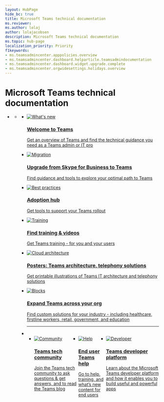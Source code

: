 ```yaml
--- 
layout: HubPage
hide_bc: true
title: Microsoft Teams technical documentation
ms.reviewer: 
ms.author: lolaj
author: lolajacobsen
description: Microsoft Teams technical documentation
ms.topic: hub-page
localization_priority: Priority
f1keywords: 
- ms.teamsadmincenter.apppolicies.overview
- ms.teamsadmincenter.dashboard.helparticle.teamsadmindocumentation
- ms.teamsadmincenter.dashboard.widget.upgrade.complete
- ms.teamsadmincenter.orgwidesettings.holidays.overview
---
```

<div id="main" class="v2">
    <div class="container">
        <h1>Microsoft Teams technical documentation</h1>
        <P> </p>
        <ul class="pivots">
            <li>
                <a href="#home"></a>
                <ul id="home">
                    <li>
                        <a href="#home-all"></a>
                        <ul id="home-all" class="cardsF">
                            <li>
                                <a href="https://docs.microsoft.com/MicrosoftTeams/teams-overview">
                                <div class="cardSize">
                                    <div class="cardPadding">
                                        <div class="card">
                                            <div class="cardImageOuter">
                                                <div class="cardImage">
                                                    <img src="https://docs.microsoft.com/en-us/office/media/icons/whats-new-megaphone-teams.svg" alt="What's new" />
                                                </div>
                                            </div>
                                            <div class="cardText">
                                                <h3>Welcome to Teams</h3>
                                                <P>Get an overview of Teams and find the technical guidance you need as a Teams admin or IT pro</p>
                                            </div>
                                        </div>
                                    </div>
                                </div>
                            </a>
                            </li>
                            <li>
                                <a href="https://docs.microsoft.com/MicrosoftTeams/upgrade-introduction">
                                <div class="cardSize">
                                    <div class="cardPadding">
                                        <div class="card">
                                            <div class="cardImageOuter">
                                                <div class="cardImage">
                                                    <img src="https://docs.microsoft.com/en-us/office/media/icons/migration-teams.svg" alt="Migration" />
                                                </div>
                                            </div>
                                            <div class="cardText">
                                                <h3>Upgrade from Skype for Business to Teams</h3>
                                                <P>Find guidance and tools to explore your optimal path to Teams</p>
                                            </div>
                                        </div>
                                    </div>
                                </div>
                            </a>
                            </li>
                            <li>
                                <a href="https://docs.microsoft.com/MicrosoftTeams/adopt-microsoft-teams-landing-page">
                                <div class="cardSize">
                                    <div class="cardPadding">
                                        <div class="card">
                                            <div class="cardImageOuter">
                                                <div class="cardImage">
                                                    <img src="https://docs.microsoft.com/en-us/office/media/icons/best-practices-teams.svg" alt="Best practices" />
                                                </div>
                                            </div>
                                            <div class="cardText">
                                                <h3>Adoption hub</h3>
                                                <P>Get tools to support your Teams rollout</p>
                                            </div>
                                        </div>
                                    </div>
                                </div>
                            </a>
                            </li>
                            <li>
                                <a href="https://docs.microsoft.com/MicrosoftTeams/training-microsoft-teams-landing-page">
                                <div class="cardSize">
                                    <div class="cardPadding">
                                        <div class="card">
                                            <div class="cardImageOuter">
                                                <div class="cardImage">
                                                    <img src="https://docs.microsoft.com/en-us/office/media/icons/education-tutorial-teams.svg" alt="Training" />
                                                </div>
                                            </div>
                                            <div class="cardText">
                                                <h3>Find training & videos</h3>
                                                <P>Get Teams training - for you and your users</p>
                                            </div>
                                        </div>
                                    </div>
                                </div>
                            </a>
                            </li>
                            <li>
                                <a href="https://review.docs.microsoft.com/en-us/MicrosoftTeams/teams-architecture-solutions-posters?branch=lolaj-architecture-poster-page">
                                <div class="cardSize">
                                    <div class="cardPadding">
                                        <div class="card">
                                            <div class="cardImageOuter">
                                                <div class="cardImage">
                                                    <img src="https://docs.microsoft.com/en-us/office/media/icons/cloud-architecture2.svg" alt="Cloud architecture" />
                                                </div>
                                            </div>
                                            <div class="cardText">
                                                <h3>Posters: Teams architecture, telephony solutions</h3>
                                                <P>Get printable illustrations of Teams IT architecture and  telephony solutions</p>
                                            </div>
                                        </div>
                                    </div>
                                </div>
                            </a>
                            </li>
                            <li>
                                <a href="https://docs.microsoft.com/MicrosoftTeams/expand-teams-across-your-org/expand-teams-across-your-organization-landing-page"><div class="cardSize">
                                <div class="cardPadding">
                                        <div class="card">
                                            <div class="cardImageOuter">
                                                <div class="cardImage">
                                                    <img src="https://docs.microsoft.com/en-us/office/media/icons/blocks-teams.svg" alt="Blocks" />
                                                </div>
                                            </div>
                                            <div class="cardText">
                                                <h3>Expand Teams across your org</h3>
                                                <P>Find custom solutions for your industry - including healthcare, firstline workers, retail, government, and education</p>
                                            </div>
                                        </div>
                                    </div>
                                </div>
                            </a>
                            </li> 
<li class="fullSpan">
                  <hr>
                  <br>
                  <ul class="cardsF panelContent singlePanelContent" style="display:flex!important;">
                        <li>
                            <a href="https://techcommunity.microsoft.com/t5/Microsoft-Teams/ct-p/MicrosoftTeams" target="_blank" data-linktype="external">
                            <div class="cardSize">
                                <div class="cardPadding">
                                    <div class="card">
                                        <div class="cardImageOuter">
                                            <div class="cardImage">
                                                <img src="https://docs.microsoft.com/en-us/office/media/icons/users-people.svg" alt="Community">
                                            </div>
                                        </div>
                                        <div class="cardText">
                                            <h3>Teams tech community</h3>
                                            <p>Join the Teams tech community to ask questions &amp; get answers, and to read the Teams blog</p>
                                        </div>
                                    </div>
                                </div>
                            </div>
                            </a>
                        </li> 
                        <li>
                            <a href="https://support.office.com/Teams">
                            <div class="cardSize">
                                <div class="cardPadding">
                                    <div class="card">
                                        <div class="cardImageOuter">
                                            <div class="cardImage">
                                                <img src="https://docs.microsoft.com/en-us/office/media/icons/help.svg" alt="Help">
                                            </div>
                                        </div>
                                        <div class="cardText">
                                            <h3>End user Teams help</h3>
                                            <p>Go to help, training, and what’s new content for end users</p>
                                                    </div>
                                                </div>
                                            </div>
                                        </div>
                                        </a>
                                    </li>
                        <li>
                            <a href="https://docs.microsoft.com/microsoftteams/platform/overview">        
                            <div class="cardSize">
                                <div class="cardPadding">
                                    <div class="card">
                                        <div class="cardImageOuter">
                                            <div class="cardImage">
                                                <img src="https://docs.microsoft.com/en-us/office/media/icons/developer-teams.svg" alt="Developer" data-linktype="external">
                                            </div>
                                        </div>
                                        <div class="cardText">
                                            <h3>Teams developer platform</h3>
                                            <p>Learn about the Microsoft Teams developer platform and how it enables you to build useful and powerful apps</p>
                                        </div>
                                    </div>
                                </div>
                            </div>
                            </a>
                        </li>
                              </ul>
                            </li>
                       </ul>
                    </li>
                </ul>
            </li>
        </ul>
    </div>
</div>
